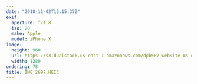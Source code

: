 ```yaml
---
date: "2018-11-02T15:15:37Z"
exif:
  aperture: f/1.8
  iso: 20
  make: Apple
  model: iPhone X
image:
  height: 960
  url: https://s3.dualstack.us-east-1.amazonaws.com/dpb587-website-us-east-1/asset/gallery/2018-europe-trip/8d04970d-c4e2-4332-fe09-6b6283902cfc~1280.jpg
  width: 1280
ordering: 78
title: IMG_2697.HEIC
---
```

